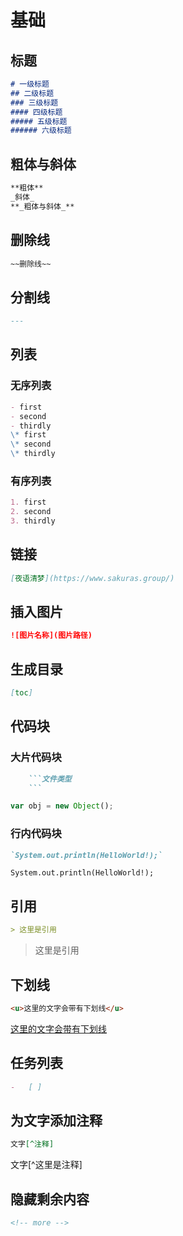 # 基础

## 标题

```md
# 一级标题
## 二级标题
### 三级标题
#### 四级标题
##### 五级标题
###### 六级标题
```

## 粗体与斜体
```md
**粗体**
_斜体_
**_粗体与斜体_**
```

## 删除线
```md
~~删除线~~
```

## 分割线
```md
---
```

## 列表
### 无序列表
```md
- first
- second
- thirdly
\* first
\* second
\* thirdly
```
### 有序列表
```md
1. first  
2. second  
3. thirdly
```

## 链接 
```md
[夜语清梦](https://www.sakuras.group/)
```

## 插入图片
```md
![图片名称](图片路径)
```

## 生成目录
```md
[toc]
```

## 代码块
### 大片代码块
```md
    ​```文件类型
    ```
```
```js
var obj = new Object();
```
### 行内代码块
```md
`System.out.println(HelloWorld!);`
```
`System.out.println(HelloWorld!);`

## 引用
```md
> 这里是引用
```
> 这里是引用

## 下划线
```md
<u>这里的文字会带有下划线</u>
```
<u>这里的文字会带有下划线</u>

## 任务列表
```md
-   [ ]
```

## 为文字添加注释
```md
文字[^注释]
```
文字[^这里是注释]

## 隐藏剩余内容
```md
<!-- more -->
```
<!-- more -->

